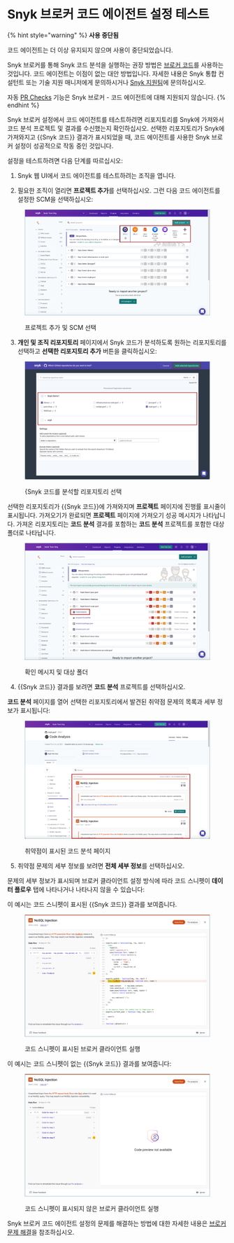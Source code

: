 # Snyk 브로커 코드 에이전트 설정 테스트

{% hint style="warning" %}
**사용 중단됨**

코드 에이전트는 더 이상 유지되지 않으며 사용이 중단되었습니다.

Snyk 브로커를 통해 Snyk 코드 분석을 실행하는 권장 방법은 [브로커 코드](https://docs.snyk.io/enterprise-setup/snyk-broker/install-and-configure-snyk-broker/advanced-configuration-for-snyk-broker-docker-installation/snyk-code-clone-capability-with-broker-for-docker)를 사용하는 것입니다. 코드 에이전트는 이점이 없는 대안 방법입니다. 자세한 내용은 Snyk 통합 컨설턴트 또는 기술 지원 매니저에게 문의하시거나 [Snyk 지원팀](https://support.snyk.io)에 문의하십시오.

자동 [PR Checks](https://docs.snyk.io/scan-with-snyk/pull-requests/pull-request-checks) 기능은 Snyk 브로커 - 코드 에이전트에 대해 지원되지 않습니다.
{% endhint %}

Snyk 브로커 설정에서 코드 에이전트를 테스트하려면 리포지토리를 Snyk에 가져와서 코드 분석 프로젝트 및 결과를 수신했는지 확인하십시오. 선택한 리포지토리가 Snyk에 가져와지고 {{Snyk 코드}} 결과가 표시되었을 때, 코드 에이전트를 사용한 Snyk 브로커 설정이 성공적으로 작동 중인 것입니다.

설정을 테스트하려면 다음 단계를 따르십시오:

1. Snyk 웹 UI에서 코드 에이전트를 테스트하려는 조직을 엽니다.

2. 필요한 조직이 열리면 **프로젝트 추가**를 선택하십시오. 그런 다음 코드 에이전트를 설정한 SCM을 선택하십시오:

<figure><img src="../../../../.gitbook/assets/Code Agent - Test - Selecting SCM for import.png" alt="프로젝트 추가 및 SCM 선택"><figcaption><p>프로젝트 추가 및 SCM 선택</p></figcaption></figure>

3. **개인 및 조직 리포지토리** 페이지에서 Snyk 코드가 분석하도록 원하는 리포지토리를 선택하고 **선택한 리포지토리 추가** 버튼을 클릭하십시오:

<figure><img src="../../../../.gitbook/assets/Code Agent - Test - Selecting repos for import.png" alt="{Snyk 코드를 분석할 리포지토리 선택"><figcaption><p>{Snyk 코드를 분석할 리포지토리 선택</p></figcaption></figure>

선택한 리포지토리가 {{Snyk 코드}}에 가져와지며 **프로젝트** 페이지에 진행률 표시줄이 표시됩니다. 가져오기가 완료되면 **프로젝트** 페이지에 가져오기 성공 메시지가 나타납니다. 가져온 리포지토리는 **코드 분석** 결과를 포함하는 **코드 분석** 프로젝트를 포함한 대상 폴더로 나타납니다.

<figure><img src="../../../../.gitbook/assets/Code Agent - Test - Code Analysis Project.png" alt="확인 메시지 및 대상 폴더"><figcaption><p>확인 메시지 및 대상 폴더</p></figcaption></figure>

4. {{Snyk 코드}} 결과를 보려면 **코드 분석** 프로젝트를 선택하십시오.

**코드 분석** 페이지를 열어 선택한 리포지토리에서 발견된 취약점 문제의 목록과 세부 정보가 표시됩니다:

<figure><img src="../../../../.gitbook/assets/Code Agent - Test - Code Analysis page.png" alt="취약점이 표시된 코드 분석 페이지"><figcaption><p>취약점이 표시된 코드 분석 페이지</p></figcaption></figure>

5. 취약점 문제의 세부 정보를 보려면 **전체 세부 정보**를 선택하십시오.

문제의 세부 정보가 표시되며 브로커 클라이언트 설정 방식에 따라 코드 스니펫이 **데이터 플로우** 탭에 나타나거나 나타나지 않을 수 있습니다:

이 예시는 코드 스니펫이 표시된 {{Snyk 코드}} 결과를 보여줍니다.

<figure><img src="../../../../.gitbook/assets/Broker - Results - with code snippets (1) (1) (1) (1) (1) (1) (1) (1) (1) (1) (1) (1) (1) (1) (1) (1) (1) (1) (1) (1) (1) (1) (1) (1) (1) (1) (1) (1) (1) (2).png" alt="코드 스니펫이 표시된 브로커 클라이언트 실행"><figcaption><p>코드 스니펫이 표시된 브로커 클라이언트 실행</p></figcaption></figure>

이 예시는 코드 스니펫이 없는 {{Snyk 코드}} 결과를 보여줍니다:

<figure><img src="../../../../.gitbook/assets/Broker - Results - without code snippets (1) (1) (1) (1) (1) (1) (1) (1) (1) (1) (1) (1) (1) (1) (1) (1) (1) (1) (1) (1) (1) (1) (1) (1) (1) (1) (1) (1) (1) (1) (1) (1) (1) (1) (1) (1) (4) (1).png" alt="코드 스니펫이 표시되지 않은 브로커 클라이언트 실행"><figcaption><p>코드 스니펫이 표시되지 않은 브로커 클라이언트 실행</p></figcaption></figure>

Snyk 브로커 코드 에이전트 설정의 문제를 해결하는 방법에 대한 자세한 내용은 [브로커 문제 해결](../../troubleshooting-broker.md)을 참조하십시오.